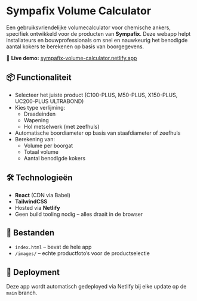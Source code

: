 # Sympafix Volume Calculator

Een gebruiksvriendelijke volumecalculator voor chemische ankers, specifiek ontwikkeld voor de producten van **Sympafix**. Deze webapp helpt installateurs en bouwprofessionals om snel en nauwkeurig het benodigde aantal kokers te berekenen op basis van boorgegevens.

🔗 **Live demo:** [sympafix-volume-calculator.netlify.app](https://sympafix-volume-calculator.netlify.app)

## 📦 Functionaliteit

- Selecteer het juiste product (C100-PLUS, M50-PLUS, X150-PLUS, UC200-PLUS ULTRABOND)
- Kies type verlijming:  
  - Draadeinden  
  - Wapening  
  - Hol metselwerk (met zeefhuls)
- Automatische boordiameter op basis van staafdiameter of zeefhuls
- Berekening van:
  - Volume per boorgat
  - Totaal volume
  - Aantal benodigde kokers

## 🛠️ Technologieën

- **React** (CDN via Babel)
- **TailwindCSS**
- Hosted via **Netlify**
- Geen build tooling nodig – alles draait in de browser

## 📁 Bestanden

- `index.html` – bevat de hele app
- `/images/` – echte productfoto’s voor de productselectie

## 🚀 Deployment

Deze app wordt automatisch gedeployed via Netlify bij elke update op de `main` branch.
